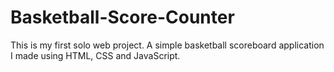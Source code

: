# Basketball-Score-Counter
This is my first solo web project. A simple basketball scoreboard application I made using HTML, CSS and JavaScript. 
